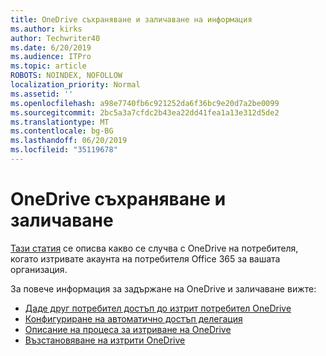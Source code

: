 ```yaml
---
title: OneDrive съхраняване и заличаване на информация
ms.author: kirks
author: Techwriter40
ms.date: 6/20/2019
ms.audience: ITPro
ms.topic: article
ROBOTS: NOINDEX, NOFOLLOW
localization_priority: Normal
ms.assetid: ''
ms.openlocfilehash: a98e7740fb6c921252da6f36bc9e20d7a2be0099
ms.sourcegitcommit: 2bc5a3a7cfdc2b43ea22dd41fea1a13e312d5de2
ms.translationtype: MT
ms.contentlocale: bg-BG
ms.lasthandoff: 06/20/2019
ms.locfileid: "35119678"
---
```

# <a name="onedrive-retention-and-deletion"></a>OneDrive съхраняване и заличаване

[Тази статия](https://docs.microsoft.com/onedrive/restore-deleted-onedrive) се описва какво се случва с OneDrive на потребителя, когато изтривате акаунта на потребителя Office 365 за вашата организация.

За повече информация за задържане на OneDrive и заличаване вижте:

- [Даде друг потребител достъп до изтрит потребител OneDrive](https://docs.microsoft.com/onedrive/retention-and-deletion#give-another-user-access-to-a-deleted-users-onedrive)
- [Конфигуриране на автоматично достъп делегация](https://docs.microsoft.com/onedrive/retention-and-deletion#configure-automatic-access-delegation)
- [Описание на процеса за изтриване на OneDrive](https://docs.microsoft.com/onedrive/retention-and-deletion#the-onedrive-deletion-process)
- [Възстановяване на изтрити OneDrive](https://docs.microsoft.com/onedrive/retention-and-deletion#configure-automatic-access-delegation)